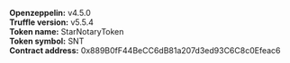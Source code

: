 
**Openzeppelin:** v4.5.0  
**Truffle version:** v5.5.4  
**Token name:** StarNotaryToken  
**Token symbol:** SNT  
**Contract address:** 0x889B0fF44BeCC6dB81a207d3ed93C6C8c0Efeac6
